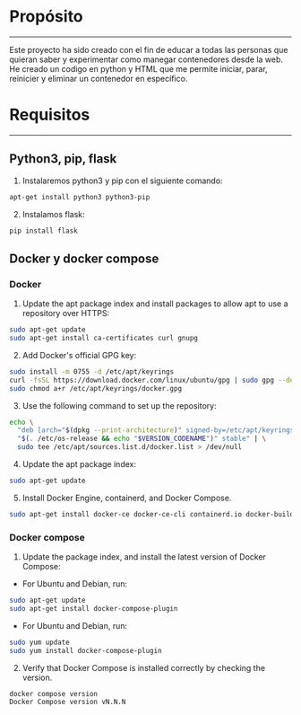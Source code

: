 # Propósito
------------------------
Este proyecto ha sido creado con el fin de educar a todas las personas que quieran saber y experimentar como manegar contenedores desde la web. He creado un codigo en python y HTML que me permite iniciar, parar, reinicier y eliminar un contenedor en específico. 

# Requisitos
--------------------------

## Python3, pip, flask
1. Instalaremos python3 y pip con el siguiente comando:
```bash
apt-get install python3 python3-pip
```
2. Instalamos flask:
```bash
pip install flask
```

## Docker y docker compose 
### Docker
1. Update the apt package index and install packages to allow apt to use a repository over HTTPS:
```bash
sudo apt-get update
sudo apt-get install ca-certificates curl gnupg
```

2. Add Docker's official GPG key:
```bash
sudo install -m 0755 -d /etc/apt/keyrings
curl -fsSL https://download.docker.com/linux/ubuntu/gpg | sudo gpg --dearmor -o /etc/apt/keyrings/docker.gpg
sudo chmod a+r /etc/apt/keyrings/docker.gpg
```

3. Use the following command to set up the repository:
```bash
echo \
  "deb [arch="$(dpkg --print-architecture)" signed-by=/etc/apt/keyrings/docker.gpg] https://download.docker.com/linux/ubuntu \
  "$(. /etc/os-release && echo "$VERSION_CODENAME")" stable" | \
  sudo tee /etc/apt/sources.list.d/docker.list > /dev/null
```

4. Update the apt package index:
```bash
sudo apt-get update
```

5. Install Docker Engine, containerd, and Docker Compose.
```bash
sudo apt-get install docker-ce docker-ce-cli containerd.io docker-buildx-plugin docker-compose-plugin
```
### Docker compose
1. Update the package index, and install the latest version of Docker Compose:
 - For Ubuntu and Debian, run:
```bash
sudo apt-get update
sudo apt-get install docker-compose-plugin
```
- For Ubuntu and Debian, run:
```bash
sudo yum update
sudo yum install docker-compose-plugin
```

2. Verify that Docker Compose is installed correctly by checking the version.
```bash
docker compose version
Docker Compose version vN.N.N
```



